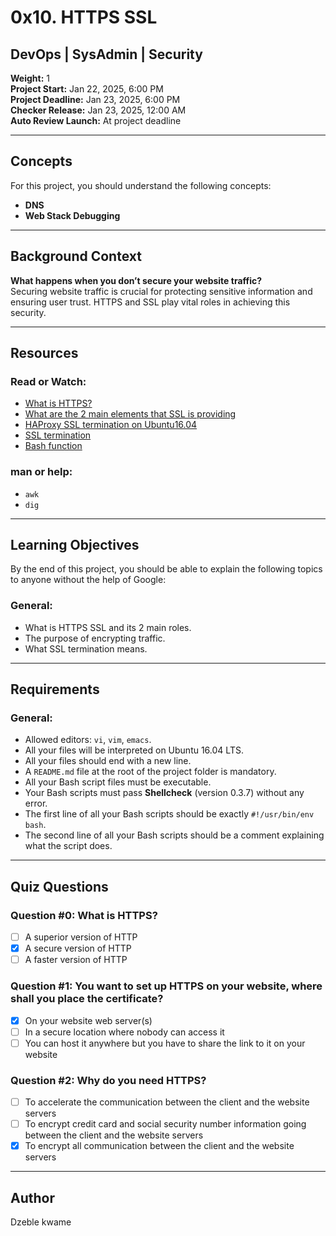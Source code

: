 # 0x10. HTTPS SSL

## DevOps | SysAdmin | Security  
**Weight:** 1  
**Project Start:** Jan 22, 2025, 6:00 PM  
**Project Deadline:** Jan 23, 2025, 6:00 PM  
**Checker Release:** Jan 23, 2025, 12:00 AM  
**Auto Review Launch:** At project deadline  

---

## Concepts

For this project, you should understand the following concepts:  
- **DNS**  
- **Web Stack Debugging**

---

## Background Context

**What happens when you don’t secure your website traffic?**  
Securing website traffic is crucial for protecting sensitive information and ensuring user trust. HTTPS and SSL play vital roles in achieving this security.

---

## Resources

### Read or Watch:
- [What is HTTPS?](https://en.wikipedia.org/wiki/HTTPS)  
- [What are the 2 main elements that SSL is providing](https://sectigostore.com/blog/what-is-ssl-how-does-it-work/)  
- [HAProxy SSL termination on Ubuntu16.04](https://haproxy.org/)  
- [SSL termination](https://www.nginx.com/resources/glossary/ssl-termination/)  
- [Bash function](https://tldp.org/LDP/abs/html/functions.html)  

### man or help:
- `awk`  
- `dig`  

---

## Learning Objectives

By the end of this project, you should be able to explain the following topics to anyone without the help of Google:

### General:
- What is HTTPS SSL and its 2 main roles.  
- The purpose of encrypting traffic.  
- What SSL termination means.  

---

## Requirements

### General:
- Allowed editors: `vi`, `vim`, `emacs`.  
- All your files will be interpreted on Ubuntu 16.04 LTS.  
- All your files should end with a new line.  
- A `README.md` file at the root of the project folder is mandatory.  
- All your Bash script files must be executable.  
- Your Bash scripts must pass **Shellcheck** (version 0.3.7) without any error.  
- The first line of all your Bash scripts should be exactly `#!/usr/bin/env bash`.  
- The second line of all your Bash scripts should be a comment explaining what the script does.  

---

## Quiz Questions

### Question #0: What is HTTPS?
- [ ] A superior version of HTTP  
- [x] A secure version of HTTP  
- [ ] A faster version of HTTP  

### Question #1: You want to set up HTTPS on your website, where shall you place the certificate?
- [x] On your website web server(s)  
- [ ] In a secure location where nobody can access it  
- [ ] You can host it anywhere but you have to share the link to it on your website  

### Question #2: Why do you need HTTPS?
- [ ] To accelerate the communication between the client and the website servers  
- [ ] To encrypt credit card and social security number information going between the client and the website servers  
- [x] To encrypt all communication between the client and the website servers  

---

## Author
Dzeble kwame

